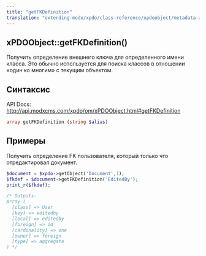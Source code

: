 ```yaml
---
title: "getFKDefinition"
translation: "extending-modx/xpdo/class-reference/xpdoobject/metadata-accessors/getfkdefinition"
---
```


## xPDOObject::getFKDefinition()

Получить определение внешнего ключа для определенного имени класса. Это обычно используется для поиска классов в отношении «один ко многим» с текущим объектом.

## Синтаксис

API Docs: <http://api.modxcms.com/xpdo/om/xPDOObject.html#getFKDefinition>

```php
array getFKDefinition (string $alias)
```

## Примеры

Получить определение FK пользователя, который только что отредактировал документ.

```php
$document = $xpdo->getObject('Document',1);
$fkdef = $document->getFKDefinition('EditedBy');
print_r($fkdef);

/* Outputs:
Array (
  [class] => User
  [key] => editedby
  [local] => editedby
  [foreign] => id
  [cardinality] => one
  [owner] => foreign
  [type] => aggregate
) */
```
